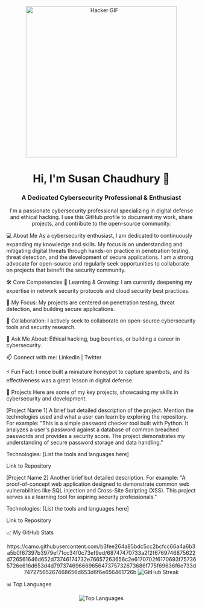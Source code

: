 <div align="center">
<img src="https://www.google.com/search?q=https://media.giphy.com/media/L8rUf8LqQ27Q2p6Nqg/giphy.gif" alt="Hacker GIF" width="400" />
</div>

<h1 align="center">Hi, I'm Susan Chaudhury 👋</h1>
<h3 align="center">A Dedicated Cybersecurity Professional & Enthusiast</h3>

<p align="center">
I'm a passionate cybersecurity professional specializing in digital defense and ethical hacking. I use this GitHub profile to document my work, share projects, and contribute to the open-source community.
</p>

💻 About Me
As a cybersecurity enthusiast, I am dedicated to continuously expanding my knowledge and skills. My focus is on understanding and mitigating digital threats through hands-on practice in penetration testing, threat detection, and the development of secure applications. I am a strong advocate for open-source and regularly seek opportunities to collaborate on projects that benefit the security community.

🛠️ Core Competencies
🌱 Learning & Growing: I am currently deepening my expertise in network security protocols and cloud security best practices.

🔭 My Focus: My projects are centered on penetration testing, threat detection, and building secure applications.

🤝 Collaboration: I actively seek to collaborate on open-source cybersecurity tools and security research.

💬 Ask Me About: Ethical hacking, bug bounties, or building a career in cybersecurity.

📫 Connect with me: LinkedIn | Twitter

⚡ Fun Fact: I once built a miniature honeypot to capture spambots, and its effectiveness was a great lesson in digital defense.

🚀 Projects
Here are some of my key projects, showcasing my skills in cybersecurity and development.

[Project Name 1]
A brief but detailed description of the project. Mention the technologies used and what a user can learn by exploring the repository. For example: "This is a simple password checker tool built with Python. It analyzes a user's password against a database of common breached passwords and provides a security score. The project demonstrates my understanding of secure password storage and data handling."

Technologies: [List the tools and languages here]

Link to Repository

[Project Name 2]
Another brief but detailed description. For example: "A proof-of-concept web application designed to demonstrate common web vulnerabilities like SQL injection and Cross-Site Scripting (XSS). This project serves as a learning tool for aspiring security professionals."

Technologies: [List the tools and languages here]

Link to Repository

📈 My GitHub Stats
<div align="center">
https://camo.githubusercontent.com/b3fee264a85bdc5cc2bcfcc66a4a6b3a5b0f67397b3979ef71cc34f0c73ef9ed/68747470733a2f2f6769746875622d726561646d652d73746174732e76657263656c2e6170702f6170693f757365726e616d653d4d79737469666965647375732673686f775f69636f6e733d74727565267468656d653d6f6e656461726b
<img src="https://www.google.com/search?q=https://github-readme-streak-stats.herokuapp.com/%3Fuser%3DMystifiedsus%26theme%3Donedark" alt="GitHub Streak" />
</div>

📊 Top Languages
<div align="center">
<img src="https://www.google.com/search?q=https://github-readme-stats.vercel.app/api/top-langs/%3Fusername%3DMystifiedsus%26layout%3Dcompact%26theme%3Donedark" alt="Top Languages" />
</div>

